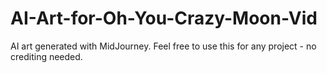 # AI-Art-for-Oh-You-Crazy-Moon-Vid
AI art generated with MidJourney. Feel free to use this for any project - no crediting needed.
